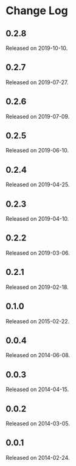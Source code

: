Change Log
==========

0.2.8
-----
Released on 2019-10-10.

0.2.7
-----
Released on 2019-07-27.

0.2.6
-----
Released on 2019-07-09.

0.2.5
-----
Released on 2019-06-10.

0.2.4
-----
Released on 2019-04-25.

0.2.3
-----
Released on 2019-04-10.

0.2.2
-----
Released on 2019-03-06.

0.2.1
-----
Released on 2019-02-18.

0.1.0
-----
Released on 2015-02-22.

0.0.4
-----
Released on 2014-06-08.

0.0.3
-----
Released on 2014-04-15.

0.0.2
-----
Released on 2014-03-05.

0.0.1
-----
Released on 2014-02-24.

